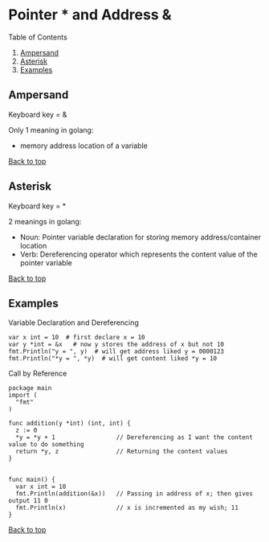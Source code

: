 # Pointer * and Address &  <a name="pointandaddress"></a>

Table of Contents  

1. [Ampersand](#Ampersand)  
2. [Asterisk](#Asterisk)  
3. [Examples](#Examples)  

## Ampersand  <a name="Ampersand"></a>

Keyboard key = &  

Only 1 meaning in golang:  
- memory address location of a variable  

[Back to top](#pointandaddress)  


## Asterisk  <a name="Asterisk"></a>

Keyboard key = *  

2 meanings in golang:  
- Noun: Pointer variable declaration for storing memory address/container location
- Verb: Dereferencing operator which represents the content value of the pointer variable

[Back to top](#pointandaddress)  

## Examples  <a name="Examples"></a>

Variable Declaration and Dereferencing

```
var x int = 10  # first declare x = 10
var y *int = &x   # now y stores the address of x but not 10
fmt.Println("y = ", y)  # will get address liked y = 0000123
fmt.Println("*y = ", *y)  # will get content liked *y = 10
```

Call by Reference

```
package main
import (
  "fmt"
)

func addition(y *int) (int, int) {
  z := 0
  *y = *y + 1                 // Dereferencing as I want the content value to do something
  return *y, z                // Returning the content values
}


func main() {
  var x int = 10
  fmt.Println(addition(&x))   // Passing in address of x; then gives output 11 0
  fmt.Println(x)              // x is incremented as my wish; 11
}

```

[Back to top](#pointandaddress)  
